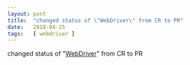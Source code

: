 ```yaml
---
layout: post
title:  "changed status of \"WebDriver\" from CR to PR"
date:   2018-04-25
tags:   [ webdriver ]
---
```


changed status of "[WebDriver](/spec/webdriver)" from CR to PR

